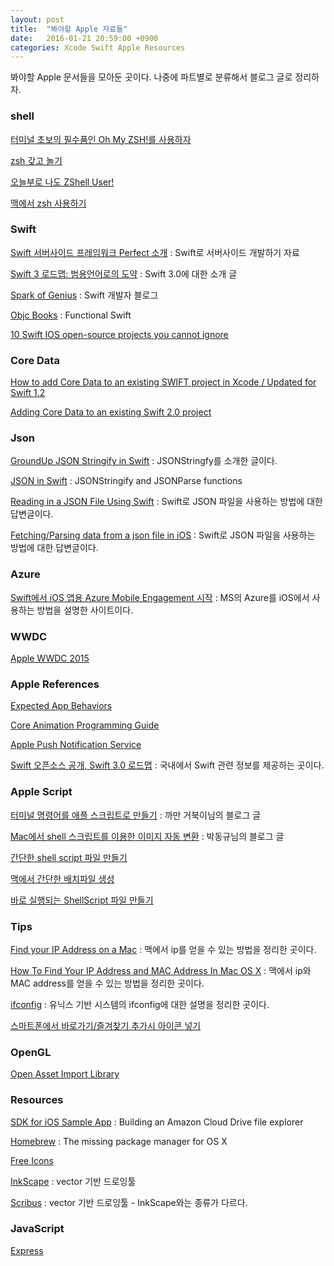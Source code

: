 ```yaml
---
layout: post
title:  "봐야할 Apple 자료들"
date:   2016-01-21 20:59:00 +0900
categories: Xcode Swift Apple Resources
---
```


봐야할 Apple 문서들을 모아둔 곳이다. 나중에 파트별로 분류해서 블로그 글로 정리하자.


### shell

[터미널 초보의 필수품인 Oh My ZSH!를 사용하자](https://nolboo.github.io/blog/2015/08/21/oh-my-zsh/)

[zsh 갖고 놀기](http://coding-korea.blogspot.kr/2012/09/zsh.html)

[오늘부로 나도 ZShell User!](http://justbricks.tumblr.com/post/89465435117/오늘부로-나도-zshell-user)

[맥에서 zsh 사용하기](https://blog.ayukawa.kr/archives/1758)

### Swift

[Swift 서버사이드 프레임워크 Perfect 소개](https://realm.io/kr/news/perfect-swift-server-framework/) : Swift로 서버사이드 개발하기 자료

[Swift 3 로드맵: 범용언어로의 도약](https://realm.io/kr/news/swift-3-roadmap/) : Swift 3.0에 대한 소개 글

[Spark of Genius](http://sparkapple.com) : Swift 개발자 블로그

[Objc Books](https://www.objc.io/books/) : Functional Swift

[10 Swift IOS open-source projects you cannot ignore](https://medium.com/swift-programming/15-swift-ios-open-source-projects-you-cannot-ignore-6bd4ac37d7dd#.u4c67ja0u)


### Core Data

[How to add Core Data to an existing SWIFT project in Xcode / Updated for Swift 1.2](http://craig24.com/2014/12/how-to-add-core-data-to-an-existing-swift-project-in-xcode/)

[Adding Core Data to an existing Swift 2.0 project](http://purelywebdesign.co.uk/tutorial/add-coredata-to-an-exiting-swift-2-0-project/)


### Json

[GroundUp JSON Stringify in Swift](https://medium.com/swift-programming/groundup-json-stringify-in-swift-b2d805458985#.d4go84ipw) : JSONStringfy를 소개한 글이다.

[JSON in Swift](https://medium.com/swift-programming/4-json-in-swift-144bf5f88ce4#.y88cnp97j) : JSONStringify and JSONParse functions

[Reading in a JSON File Using Swift](http://stackoverflow.com/questions/24410881/reading-in-a-json-file-using-swift) : Swift로 JSON 파일을 사용하는 방법에 대한 답변글이다.

[Fetching/Parsing data from a json file in iOS](http://stackoverflow.com/questions/18520949/fetching-parsing-data-from-a-json-file-in-ios) : Swift로 JSON 파일을 사용하는 방법에 대한 답변글이다.


### Azure

[Swift에서 iOS 앱용 Azure Mobile Engagement 시작](https://azure.microsoft.com/ko-kr/documentation/articles/mobile-engagement-ios-swift-get-started/) : MS의 Azure를 iOS에서 사용하는 방법을 설명한 사이트이다.


### WWDC

[Apple WWDC 2015](https://developer.apple.com/videos/wwdc2015/)  


### Apple References

[Expected App Behaviors](https://developer.apple.com/library/prerelease/ios/documentation/iPhone/Conceptual/iPhoneOSProgrammingGuide/ExpectedAppBehaviors/ExpectedAppBehaviors.html)  

[Core Animation Programming Guide](https://developer.apple.com/library/ios/documentation/Cocoa/Conceptual/CoreAnimation_guide/Introduction/Introduction.html)

[Apple Push Notification Service](https://developer.apple.com/library/ios/documentation/NetworkingInternet/Conceptual/RemoteNotificationsPG/Chapters/ApplePushService.html)

[Swift 오픈소스 공개,
Swift 3.0 로드맵](https://realm.io/kr/news/swift-opensource/) : 국내에서 Swift 관련 정보를 제공하는 곳이다.


### Apple Script

[터미널 명령어를 애플 스크립트로 만들기](http://blackturtle.tistory.com/711692) : 까만 거북이님의 블로그 글

[Mac에서 shell 스크립트를 이용한 이미지 자동 변환](http://ivis.cwnu.ac.kr/tc/dongupak/i/entry/Mac에서-shell-스크립트를-이용한-이미지-자동-변환Mac-OS용-3#_post_222) : 박동규님의 블로그 글

[간단한 shell script 파일 만들기](http://mckstory.tistory.com/entry/간단한-shell-script-파일-만들기)

[맥에서 간단한 배치파일 생성](http://yousungjang.blogspot.kr/2012/11/blog-post_3753.html?m=1)

[바로 실행되는 ShellScript 파일 만들기](http://jungryulchoi.tistory.com/4)


### Tips

[Find your IP Address on a Mac](http://osxdaily.com/2010/11/21/find-ip-address-mac/) : 맥에서 ip를 얻을 수 있는 방법을 정리한 곳이다.

[How To Find Your IP Address and MAC Address In Mac OS X](https://www.maketecheasier.com/find-ip-and-mac-address-in-osx/) : 맥에서 ip와 MAC address를 얻을 수 있는 방법을 정리한 곳이다.

[ifconfig](https://en.wikipedia.org/wiki/Ifconfig) : 유닉스 기반 시스템의 ifconfig에 대한 설명을 정리한 곳이다.

[스마트폰에서 바로가기/즐겨찾기 추가시 아이콘 넣기](http://www.kmshack.kr/2013/02/스마트폰에서-바로가기즐겨찾기-추가시-아이콘-넣/)


### OpenGL

[Open Asset Import Library](https://sourceforge.net/p/assimp/discussion/817654/thread/d013f24a/)


### Resources

[SDK for iOS Sample App](https://developer.amazon.com/public/apis/experience/cloud-drive/content/sdk-ios-building-file-explorer) : Building an Amazon Cloud Drive file explorer

[Homebrew](http://brew.sh) : The missing package manager for OS X

[Free Icons](https://icons8.com/c/flat-color-icons)

[InkScape](https://inkscape.org/) : vector 기반 드로잉툴

[Scribus](http://wiki.scribus.net/canvas/Download) : vector 기반 드로잉툴 - InkScape와는 종류가 다르다.


### JavaScript

[Express](http://expressjs.com)

